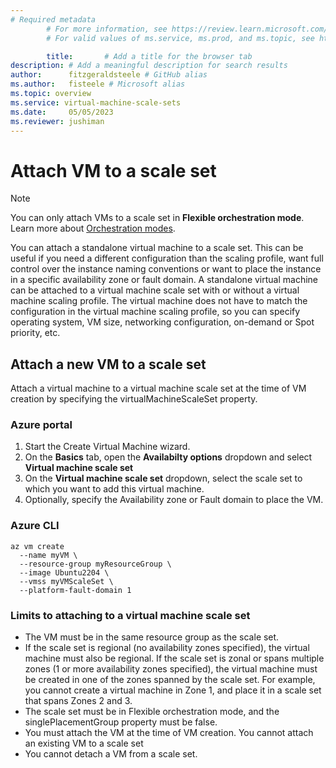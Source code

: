 ```yaml
---
# Required metadata
		# For more information, see https://review.learn.microsoft.com/en-us/help/platform/learn-editor-add-metadata?branch=main
		# For valid values of ms.service, ms.prod, and ms.topic, see https://review.learn.microsoft.com/en-us/help/platform/metadata-taxonomies?branch=main

		title:       # Add a title for the browser tab
description: # Add a meaningful description for search results
author:      fitzgeraldsteele # GitHub alias
ms.author:   fisteele # Microsoft alias
ms.topic: overview
ms.service: virtual-machine-scale-sets
ms.date:     05/05/2023
ms.reviewer: jushiman
---
```


# Attach VM to a scale set


> [!NOTE]
> You can only attach VMs to a scale set in **Flexible orchestration mode**.  Learn more about [Orchestration modes](./virtual-machine-scale-sets-orchestrationmodes.md).

You can attach a standalone virtual machine to a scale set. This can be useful if you need a different configuration than the scaling profile, want full control over the instance naming conventions or want to place the instance in a specific availability zone or fault domain. A standalone virtual machine can be attached to a virtual machine scale set with or without a virtual machine scaling profile. The virtual machine does not have to match the configuration in the virtual machine scaling profile, so you can specify operating system, VM size, networking configuration, on-demand or Spot priority, etc.

## Attach a new VM to a scale set

Attach a virtual machine to a virtual machine scale set at the time of VM creation by specifying the virtualMachineScaleSet property.

### Azure portal

1. Start the Create Virtual Machine wizard.
1. On the **Basics** tab, open the **Availabilty options** dropdown and select **Virtual machine scale set**
1. On the **Virtual machine scale set** dropdown, select the scale set to which you want to add this virtual machine.
1. Optionally, specify the Availability zone or Fault domain to place the VM.

### Azure CLI



```azurecli
az vm create 
  --name myVM \
  --resource-group myResourceGroup \
  --image Ubuntu2204 \
  --vmss myVMScaleSet \
  --platform-fault-domain 1
```

### Limits to attaching to a virtual machine scale set

- The VM must be in the same resource group as the scale set.
- If the scale set is regional (no availability zones specified), the virtual machine must also be regional. If the scale set is zonal or spans multiple zones (1 or more availability zones specified), the virtual machine must be created in one of the zones spanned by the scale set. For example, you cannot create a virtual machine in Zone 1, and place it in a scale set that spans Zones 2 and 3.
- The scale set must be in Flexible orchestration mode, and the singlePlacementGroup property must be false.
- You must attach the VM at the time of VM creation. You cannot attach an existing VM to a scale set
- You cannot detach a VM from a scale set.


